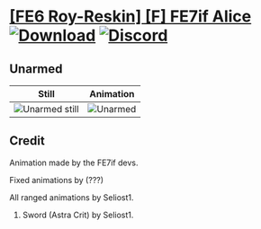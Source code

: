 # [\[FE6 Roy-Reskin\] \[F\] FE7if Alice](./) [![Download](https://img.shields.io/badge/Download--red?style=social&logo=github)](https://minhaskamal.github.io/DownGit/#/home?url=https://github.com/Klokinator/FE-Repo/tree/main/Battle%20Animations%2FLords%20-%20Vanilla%20and%20Custom%2F%5BFE6%20Roy-Reskin%5D%20%5BF%5D%20FE7if%20Alice%2F8.%20Unarmed) [![Discord](https://img.shields.io/badge/Discord--blue?style=social&logo=discord)](https://discord.gg/C7VNGnyTPA)

## Unarmed

| Still | Animation |
| :---: | :-------: |
| ![Unarmed still](./Unarmed_000.png) | ![Unarmed](./Unarmed.gif) |

## Credit

Animation made by the FE7if devs.

Fixed animations by (???)

All ranged animations by Seliost1.

1. Sword (Astra Crit) by Seliost1.
